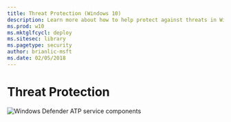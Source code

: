```yaml
---
title: Threat Protection (Windows 10)
description: Learn more about how to help protect against threats in Windows 10 and Windows 10 Mobile.
ms.prod: w10
ms.mktglfcycl: deploy
ms.sitesec: library
ms.pagetype: security
author: brianlic-msft
ms.date: 02/05/2018
---
```


# Threat Protection

![Windows Defender ATP service components](images/WDATP-components.png)
